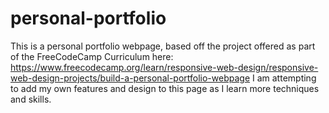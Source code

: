 # personal-portfolio

This is a personal portfolio webpage, based off the project offered as part of the FreeCodeCamp Curriculum here: https://www.freecodecamp.org/learn/responsive-web-design/responsive-web-design-projects/build-a-personal-portfolio-webpage
I am attempting to add my own features and design to this page as I learn more techniques and skills.
